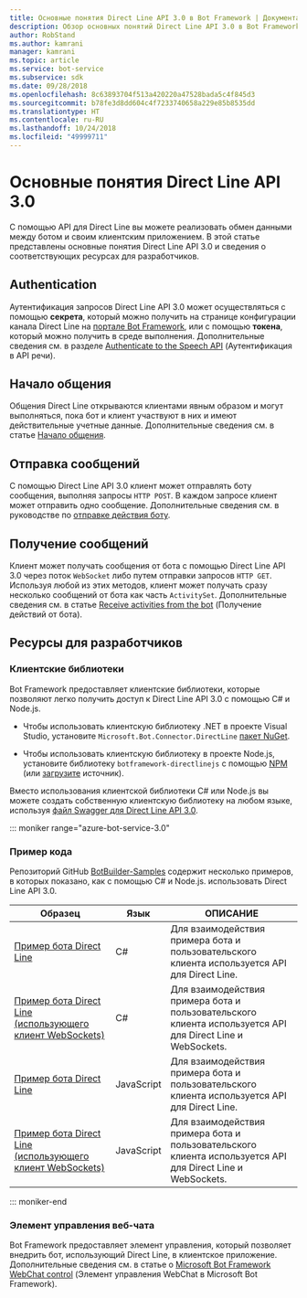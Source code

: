 ```yaml
---
title: Основные понятия Direct Line API 3.0 в Bot Framework | Документация Майкрософт
description: Обзор основных понятий Direct Line API 3.0 в Bot Framework.
author: RobStand
ms.author: kamrani
manager: kamrani
ms.topic: article
ms.service: bot-service
ms.subservice: sdk
ms.date: 09/28/2018
ms.openlocfilehash: 8c63893704f513a420220a47528bada5c4f845d3
ms.sourcegitcommit: b78fe3d8dd604c4f7233740658a229e85b8535dd
ms.translationtype: HT
ms.contentlocale: ru-RU
ms.lasthandoff: 10/24/2018
ms.locfileid: "49999711"
---
```

# <a name="key-concepts-in-direct-line-api-30"></a>Основные понятия Direct Line API 3.0

C помощью API для Direct Line вы можете реализовать обмен данными между ботом и своим клиентским приложением. В этой статье представлены основные понятия Direct Line API 3.0 и сведения о соответствующих ресурсах для разработчиков.

## <a name="authentication"></a>Authentication

Аутентификация запросов Direct Line API 3.0 может осуществляться с помощью **секрета**, который можно получить на странице конфигурации канала Direct Line на <a href="https://dev.botframework.com/" target="_blank">портале Bot Framework</a>, или с помощью **токена**, который можно получить в среде выполнения. Дополнительные сведения см. в разделе [Authenticate to the Speech API](bot-framework-rest-direct-line-3-0-authentication.md) (Аутентификация в API речи).

## <a name="starting-a-conversation"></a>Начало общения

Общения Direct Line открываются клиентами явным образом и могут выполняться, пока бот и клиент участвуют в них и имеют действительные учетные данные. Дополнительные сведения см. в статье [Начало общения](bot-framework-rest-direct-line-3-0-start-conversation.md).

## <a name="sending-messages"></a>Отправка сообщений

С помощью Direct Line API 3.0 клиент может отправлять боту сообщения, выполняя запросы `HTTP POST`. В каждом запросе клиент может отправить одно сообщение. Дополнительные сведения см. в руководстве по [отправке действия боту](bot-framework-rest-direct-line-3-0-send-activity.md).

## <a name="receiving-messages"></a>Получение сообщений

Клиент может получать сообщения от бота с помощью Direct Line API 3.0 через поток `WebSocket` либо путем отправки запросов `HTTP GET`. Используя любой из этих методов, клиент может получать сразу несколько сообщений от бота как часть `ActivitySet`. Дополнительные сведения см. в статье [Receive activities from the bot](bot-framework-rest-direct-line-3-0-receive-activities.md) (Получение действий от бота).

## <a name="developer-resources"></a>Ресурсы для разработчиков

### <a name="client-libraries"></a>Клиентские библиотеки

Bot Framework предоставляет клиентские библиотеки, которые позволяют легко получить доступ к Direct Line API 3.0 с помощью C# и Node.js. 

- Чтобы использовать клиентскую библиотеку .NET в проекте Visual Studio, установите `Microsoft.Bot.Connector.DirectLine` <a href="https://www.nuget.org/packages/Microsoft.Bot.Connector.DirectLine" target="_blank">пакет NuGet</a>. 

- Чтобы использовать клиентскую библиотеку в проекте Node.js, установите библиотеку `botframework-directlinejs` с помощью <a href="https://www.npmjs.com/package/botframework-directlinejs" target="_blank">NPM</a> (или <a href="https://github.com/Microsoft/BotFramework-DirectLineJS" target="_blank">загрузите</a> источник).

Вместо использования клиентской библиотеки C# или Node.js вы можете создать собственную клиентскую библиотеку на любом языке, используя <a href="https://docs.botframework.com/en-us/restapi/directline3/swagger.json" target="_blank">файл Swagger для Direct Line API 3.0</a>.

::: moniker range="azure-bot-service-3.0"

### <a name="sample-code"></a>Пример кода

Репозиторий GitHub <a href="https://github.com/Microsoft/BotBuilder-Samples/tree/v3-sdk-samples" target="_blank">BotBuilder-Samples</a> содержит несколько примеров, в которых показано, как с помощью C# и Node.js. использовать Direct Line API 3.0.

| Образец | Язык | ОПИСАНИЕ |
|----|----|----|
| <a href="https://github.com/Microsoft/BotBuilder-Samples/tree/v3-sdk-samples/CSharp/core-DirectLine" target="_blank">Пример бота Direct Line</a> | C# | Для взаимодействия примера бота и пользовательского клиента используется API для Direct Line. |
| <a href="https://github.com/Microsoft/BotBuilder-Samples/tree/v3-sdk-samples/CSharp/core-DirectLineWebSockets" target="_blank">Пример бота Direct Line (использующего клиент WebSockets)</a> | C# | Для взаимодействия примера бота и пользовательского клиента используется API для Direct Line и WebSockets. |
| <a href="https://github.com/Microsoft/BotBuilder-Samples/tree/v3-sdk-samples/Node/core-DirectLine" target="_blank">Пример бота Direct Line</a> | JavaScript | Для взаимодействия примера бота и пользовательского клиента используется API для Direct Line. |
| <a href="https://github.com/Microsoft/BotBuilder-Samples/tree/v3-sdk-samples/Node/core-DirectLineWebSockets" target="_blank">Пример бота Direct Line (использующего клиент WebSockets)</a> | JavaScript | Для взаимодействия примера бота и пользовательского клиента используется API для Direct Line и WebSockets. |

::: moniker-end

### <a name="web-chat-control"></a>Элемент управления веб-чата 

Bot Framework предоставляет элемент управления, который позволяет внедрить бот, использующий Direct Line, в клиентское приложение. Дополнительные сведения см. в статье о <a href="https://github.com/Microsoft/BotFramework-WebChat" target="_blank">Microsoft Bot Framework WebChat control</a> (Элемент управления WebChat в Microsoft Bot Framework).
